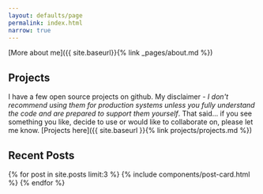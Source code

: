 ```yaml
---
layout: defaults/page
permalink: index.html
narrow: true
---
```


[More about me]({{ site.baseurl}}{% link _pages/about.md %})

## Projects

I have a few open source projects on github. My disclaimer - _I don't recommend using them for production systems unless you fully understand the code and are prepared to support them yourself_. That said... if you see something you like, decide to use or would like to collaborate on, please let me know. [Projects here]({{ site.baseurl }}{% link projects/projects.md %})


## Recent Posts

{% for post in site.posts limit:3 %}
{% include components/post-card.html %}
{% endfor %}
